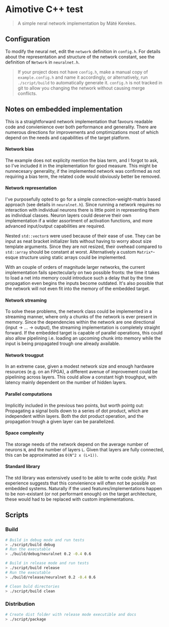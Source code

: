 # Aimotive C++ test
> A simple neral network implementation by Máté Kerekes.

## Configuration
To modify the neural net, edit the `network` definition in `config.h`. For details about the representation and structure of the network constant, see the definition of `Network` in `neuralnet.h`.

> If your project does not have `config.h`, make a manual copy of `example.config.h` and name it accordingly, or alternatively, run `./script/build` to automatically generate it. `config.h` is not tracked in git to allow you changing the network without causing merge conflicts.

## Notes on embedded implementation
This is a straightforward network implementation that favours readable code and convienience over both performance and generality. There are numerous directions for improvements and omptimizations most of which depend on the needs and capabilities of the target platform.

#### Network bias
The example does not explicity mention the bias term, and I forgot to ask, so I've included it in the implementation for good measure. This might be nunnecesary generality, if the implemented network was confirmed as not requiring a bias term, the related code would obviously better be removed.

#### Network representation
I've purposefully opted to go for a simple connection-weight-matrix based approach (see details in `neuralnet.h`). Since running a network requires no interaction with individual neurons there is little point in representing them as individual classes. Neuron layers could deserve their own implementation if a wider assortment of activation functions, and more advanced input/output capabilities are required.

Nested `std::vector`s were used because of their ease of use. They can be input as neat bracket initializer lists without having to worry about size template arguments. Since they are not resized, their ovehead compared to `std::array` should be constant at worst. Alternatively a custom `Matrix*`-esque structure using static arrays could be implemented.

With an couple of orders of magnitude larger networks, the current implementation fails spectecularly on two possible fronts: the time it takes to load a net into memory could introduce such a delay that by the time propagation even begins the inputs become outdated. It's also possible that the network will not even fit into the memory of the embedded target.

#### Network streaming
To solve these problems, the network class could be implemented in a streaming manner, where only a chunks of the network is ever present in memory. Since the dependencies within the network are one directional (input -> ... -> output), the streaming implementation is completely straight forward. If the embedded target is capable of parallel operations, this could also allow pipelining i.e. loading an upcoming chunk into memory while the input is being propagated trough one already available.

#### Network trougput
In an extreme case, given a modest network size and enough hardware resources (e.g. on an FPGA), a different avenue of improvement could be pipelining across layers. This could allow a constant high troughput, with latency mainly dependent on the number of hidden layers.

#### Parallel computations
Implicitly included in the previous two points, but worth pointg out: Propagating a signal boils down to a series of dot product, which are independent within layers. Both the dot product operation, and the propagation trough a given layer can be parallelized.

#### Space complexity
The storage needs of the network depend on the average number of neurons `N`, and the number of layers `L`. Given that layers are fully connected, this can be approximated as `O(N^2 x (L+1))`.

#### Standard library
The std library was extensively used to be able to write code qickly. Past experience suggests that this convienience will often not be possible on embedded systems. Naturally if the used features/implementations happen to be non-existant (or not performant enough) on the target architecture, these would had to be replaced with custom implementations.


## Scripts
### Build
```sh
# Build in debug mode and run tests
> ./script/build debug
# Run the executable
> ./build/debug/neuralnet 0.2 -0.4 0.6
```

```sh
# Build in release mode and run tests
> ./script/build release
# Run the executable
> ./build/release/neuralnet 0.2 -0.4 0.6
```

```sh
# Clean buld directories
> ./script/build clean
```

### Distribution
```sh
# Create dist folder with release mode executible and docs
> ./script/package
```